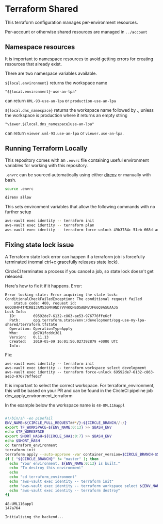 # Terraform Shared

This terraform configuration manages per-environment resources.

Per-account or otherwise shared resources are managed in `../account`

## Namespace resources

It is important to namespace resources to avoid getting errors for creating resources that already exist.

There are two namespace variables available.

`${local.environment}`
returns the workspace name

``` hcl
"${local.environment}-use-an-lpa"
```

can return `UML-93-use-an-lpa` or `production-use-an-lpa`

`${local.dns_namespace}`
returns the workspace name followed by ., unless the workspace is production where it returns an empty string

``` hcl
"viewer.${local.dns_namespace}use-an-lpa"
```

can return `viewer.uml-93.use-an-lpa` or `viewer.use-an-lpa`.

## Running Terraform Locally

This repository comes with an `.envrc` file containing useful environment variables for working with this repository.

`.envrc` can be sourced automatically using either [direnv](https://direnv.net) or manually with bash.

``` bash
source .envrc
```

``` bash
direnv allow
```

This sets environment variables that allow the following commands with no further setup

``` bash
aws-vault exec identity -- terraform init
aws-vault exec identity -- terraform plan
aws-vault exec identity -- terraform force-unlock 49b3784c-51eb-668d-ac4b-3bd5b8701925
```

## Fixing state lock issue

A Terraform state lock error can happen if a terraform job is forcefully terminated (normal ctrl+c gracefully releases state lock).

CircleCI terminates a process if you cancel a job, so state lock doesn't get released.

Here's how to fix it if it happens.
Error:

``` log
Error locking state: Error acquiring the state lock: ConditionalCheckFailedException: The conditional request failed
    status code: 400, request id: 60Q304F4TMIRB13AMS36M49ND7VV4KQNSO5AEMVJF66Q9ASUAAJG
Lock Info:
  ID:        69592de7-6132-c863-ae53-976776ffe6cf
  Path:      opg.terraform.state/env:/development/opg-use-my-lpa-shared/terraform.tfstate
  Operation: OperationTypeApply
  Who:       @d701fcddc381
  Version:   0.11.13
  Created:   2019-05-09 16:01:50.027392879 +0000 UTC
  Info:
```

Fix:

```hsl
aws-vault exec identity -- terraform init
aws-vault exec identity -- terraform workspace select development
aws-vault exec identity -- terraform force-unlock 69592de7-6132-c863-ae53-976776ffe6cf
```

It is important to select the correct workspace.
For terraform_environment, this will be based on your PR and can be found in the CircleCI pipeline job dev_apply_environment_terraform

In the example below the workspace name is `48-UML116appl`

``` bash

#!/bin/sh -eo pipefail
ENV_NAME=${CIRCLE_PULL_REQUEST##*/}-${CIRCLE_BRANCH//-/}
export TF_WORKSPACE=${ENV_NAME:0:13} >> $BASH_ENV
echo $TF_WORKSPACE
export SHORT_HASH=${CIRCLE_SHA1:0:7} >> $BASH_ENV
echo $SHORT_HASH
cd terraform_environment
terraform init
terraform apply --auto-approve -var container_version=$CIRCLE_BRANCH-$SHORT_HASH
if [ "${CIRCLE_BRANCH}" != "master" ]; then
  echo "Your environment, ${ENV_NAME:0:13} is built."
  echo "To destroy this environment"
  echo
  echo "cd terraform_environment"
  echo "aws-vault exec identity -- terraform init"
  echo "aws-vault exec identity -- terraform workspace select ${ENV_NAME:0:13}"
  echo "aws-vault exec identity -- terraform destroy"
fi

48-UML116appl
147a764

Initializing the backend...
```
